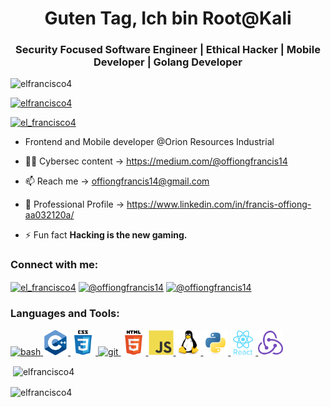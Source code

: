 <h1 align="center">Guten Tag, Ich bin Root@Kali</h1>
<h3 align="center">Security Focused Software Engineer | Ethical Hacker | Mobile Developer | Golang Developer</h3>

<p align="left"> <img src="https://komarev.com/ghpvc/?username=elfrancisco4&label=Profile%20views&color=0e75b6&style=flat" alt="elfrancisco4" /> </p>

<p align="left"> <a href="https://github.com/ryo-ma/github-profile-trophy"><img src="https://github-profile-trophy.vercel.app/?username=elfrancisco4" alt="elfrancisco4" /></a> </p>

<p align="left"> <a href="https://twitter.com/EL_Francisco4" target="blank"><img src="https://img.shields.io/twitter/follow/el_francisco4?logo=twitter&style=for-the-badge" alt="el_francisco4" /></a> </p>

- Frontend and Mobile developer @Orion Resources Industrial
  
- 👨‍💻 Cybersec content -> https://medium.com/@offiongfrancis14
  
- 📫 Reach me -> offiongfrancis14@gmail.com

- 📄 Professional Profile -> https://www.linkedin.com/in/francis-offiong-aa032120a/

- ⚡ Fun fact **Hacking is the new gaming.**

<h3 align="left">Connect with me:</h3>
<p align="left">
<a href="https://twitter.com/EL_Francisco4" target="blank"><img align="center" src="https://raw.githubusercontent.com/rahuldkjain/github-profile-readme-generator/master/src/images/icons/Social/twitter.svg" alt="el_francisco4" height="30" width="40" /></a>
<a href="https://www.hackerrank.com/@offiongfrancis14" target="blank"><img align="center" src="https://raw.githubusercontent.com/rahuldkjain/github-profile-readme-generator/master/src/images/icons/Social/hackerrank.svg" alt="@offiongfrancis14" height="30" width="40" /></a>
<a href="https://medium.com/@offiongfrancis14" target="blank"><img align="center" src="https://raw.githubusercontent.com/rahuldkjain/github-profile-readme-generator/master/src/images/icons/Social/medium.svg" alt="@offiongfrancis14" height="30" width="40" /></a>
</p>

<h3 align="left">Languages and Tools:</h3>
<p align="left"> <a href="https://www.gnu.org/software/bash/" target="_blank" rel="noreferrer"> <img src="https://www.vectorlogo.zone/logos/gnu_bash/gnu_bash-icon.svg" alt="bash" width="40" height="40"/> </a> <a href="https://www.w3schools.com/cpp/" target="_blank" rel="noreferrer"> <img src="https://raw.githubusercontent.com/devicons/devicon/master/icons/cplusplus/cplusplus-original.svg" alt="cplusplus" width="40" height="40"/> </a> <a href="https://www.w3schools.com/css/" target="_blank" rel="noreferrer"> <img src="https://raw.githubusercontent.com/devicons/devicon/master/icons/css3/css3-original-wordmark.svg" alt="css3" width="40" height="40"/> </a> <a href="https://git-scm.com/" target="_blank" rel="noreferrer"> <img src="https://www.vectorlogo.zone/logos/git-scm/git-scm-icon.svg" alt="git" width="40" height="40"/> </a> <a href="https://www.w3.org/html/" target="_blank" rel="noreferrer"> <img src="https://raw.githubusercontent.com/devicons/devicon/master/icons/html5/html5-original-wordmark.svg" alt="html5" width="40" height="40"/> </a> <a href="https://developer.mozilla.org/en-US/docs/Web/JavaScript" target="_blank" rel="noreferrer"> <img src="https://raw.githubusercontent.com/devicons/devicon/master/icons/javascript/javascript-original.svg" alt="javascript" width="40" height="40"/> </a> <a href="https://www.linux.org/" target="_blank" rel="noreferrer"> <img src="https://raw.githubusercontent.com/devicons/devicon/master/icons/linux/linux-original.svg" alt="linux" width="40" height="40"/> </a> <a href="https://www.python.org" target="_blank" rel="noreferrer"> <img src="https://raw.githubusercontent.com/devicons/devicon/master/icons/python/python-original.svg" alt="python" width="40" height="40"/> </a> <a href="https://reactjs.org/" target="_blank" rel="noreferrer"> <img src="https://raw.githubusercontent.com/devicons/devicon/master/icons/react/react-original-wordmark.svg" alt="react" width="40" height="40"/> </a> <a href="https://redux.js.org" target="_blank" rel="noreferrer"> <img src="https://raw.githubusercontent.com/devicons/devicon/master/icons/redux/redux-original.svg" alt="redux" width="40" height="40"/> </a> </p>

<p>&nbsp;<img align="center" src="https://github-readme-stats.vercel.app/api?username=elfrancisco4&show_icons=true&locale=en" alt="elfrancisco4" /></p>

<p><img align="center" src="https://github-readme-streak-stats.herokuapp.com/?user=elfrancisco4&" alt="elfrancisco4" /></p>
